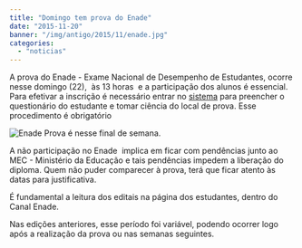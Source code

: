 ```yaml
---
title: "Domingo tem prova do Enade"
date: "2015-11-20"
banner: "/img/antigo/2015/11/enade.jpg"
categories: 
  - "noticias"
---
```




A prova do Enade - Exame Nacional de Desempenho de Estudantes, ocorre nesse domingo (22),  às 13 horas  e a participação dos alunos é essencial. Para efetivar a inscrição é necessário entrar no [sistema](http://enadeies.inep.gov.br) para preencher o questionário do estudante e tomar ciência do local de prova. Esse procedimento é obrigatório


<!--more-->

![Enade](/img/antigo/2015/11/enade.jpg) Prova é nesse final de semana.

A não participação no Enade  implica em ficar com pendências junto ao MEC - Ministério da Educação e tais pendências impedem a liberação do diploma. Quem não puder comparecer à prova, terá que ficar atento às datas para justificativa.

É fundamental a leitura dos editais na página dos estudantes, dentro do Canal Enade.

Nas edições anteriores, esse período foi variável, podendo ocorrer logo após a realização da prova ou nas semanas seguintes.
